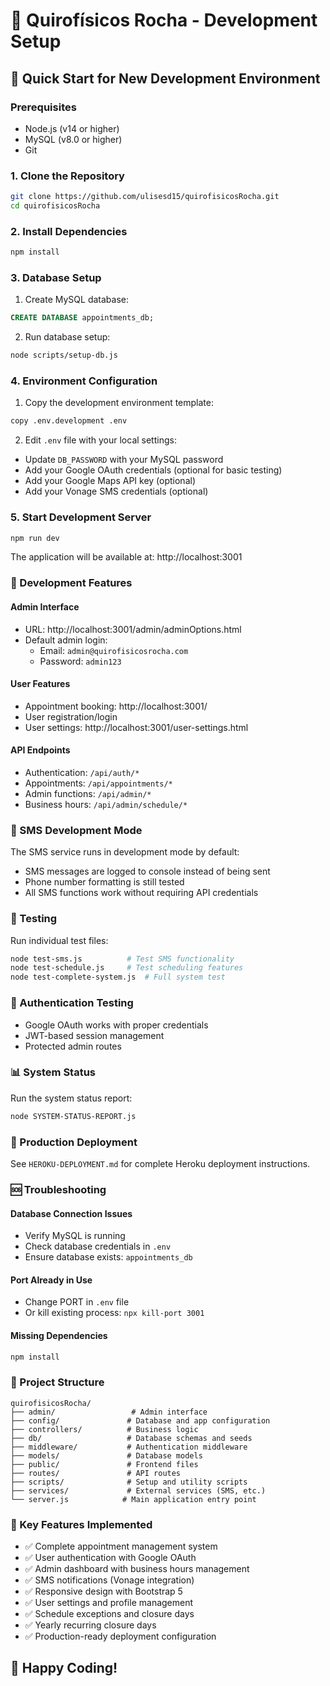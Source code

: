 # 🏥 Quirofísicos Rocha - Development Setup

## 🚀 Quick Start for New Development Environment

### Prerequisites
- Node.js (v14 or higher)
- MySQL (v8.0 or higher)
- Git

### 1. Clone the Repository
```bash
git clone https://github.com/ulisesd15/quirofisicosRocha.git
cd quirofisicosRocha
```

### 2. Install Dependencies
```bash
npm install
```

### 3. Database Setup
1. Create MySQL database:
```sql
CREATE DATABASE appointments_db;
```

2. Run database setup:
```bash
node scripts/setup-db.js
```

### 4. Environment Configuration
1. Copy the development environment template:
```bash
copy .env.development .env
```

2. Edit `.env` file with your local settings:
- Update `DB_PASSWORD` with your MySQL password
- Add your Google OAuth credentials (optional for basic testing)
- Add your Google Maps API key (optional)
- Add your Vonage SMS credentials (optional)

### 5. Start Development Server
```bash
npm run dev
```

The application will be available at: http://localhost:3001

### 🔧 Development Features

#### Admin Interface
- URL: http://localhost:3001/admin/adminOptions.html
- Default admin login:
  - Email: `admin@quirofisicosrocha.com`
  - Password: `admin123`

#### User Features
- Appointment booking: http://localhost:3001/
- User registration/login
- User settings: http://localhost:3001/user-settings.html

#### API Endpoints
- Authentication: `/api/auth/*`
- Appointments: `/api/appointments/*`
- Admin functions: `/api/admin/*`
- Business hours: `/api/admin/schedule/*`

### 📱 SMS Development Mode
The SMS service runs in development mode by default:
- SMS messages are logged to console instead of being sent
- Phone number formatting is still tested
- All SMS functions work without requiring API credentials

### 🧪 Testing
Run individual test files:
```bash
node test-sms.js          # Test SMS functionality
node test-schedule.js     # Test scheduling features
node test-complete-system.js  # Full system test
```

### 🔐 Authentication Testing
- Google OAuth works with proper credentials
- JWT-based session management
- Protected admin routes

### 📊 System Status
Run the system status report:
```bash
node SYSTEM-STATUS-REPORT.js
```

### 🚀 Production Deployment
See `HEROKU-DEPLOYMENT.md` for complete Heroku deployment instructions.

### 🆘 Troubleshooting

#### Database Connection Issues
- Verify MySQL is running
- Check database credentials in `.env`
- Ensure database exists: `appointments_db`

#### Port Already in Use
- Change PORT in `.env` file
- Or kill existing process: `npx kill-port 3001`

#### Missing Dependencies
```bash
npm install
```

### 📁 Project Structure
```
quirofisicosRocha/
├── admin/                 # Admin interface
├── config/               # Database and app configuration
├── controllers/          # Business logic
├── db/                   # Database schemas and seeds
├── middleware/           # Authentication middleware
├── models/               # Database models
├── public/               # Frontend files
├── routes/               # API routes
├── scripts/              # Setup and utility scripts
├── services/             # External services (SMS, etc.)
└── server.js            # Main application entry point
```

### 🎯 Key Features Implemented
- ✅ Complete appointment management system
- ✅ User authentication with Google OAuth
- ✅ Admin dashboard with business hours management
- ✅ SMS notifications (Vonage integration)
- ✅ Responsive design with Bootstrap 5
- ✅ User settings and profile management
- ✅ Schedule exceptions and closure days
- ✅ Yearly recurring closure days
- ✅ Production-ready deployment configuration

## 🌟 Happy Coding!
